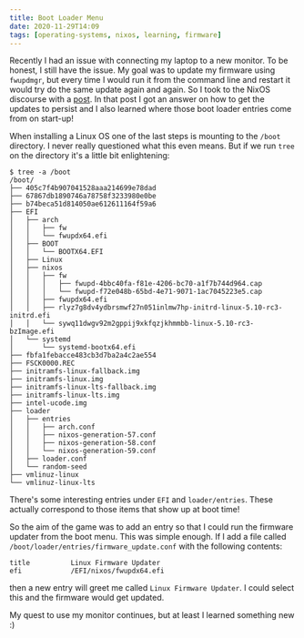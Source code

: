 ```yaml
---
title: Boot Loader Menu
date: 2020-11-29T14:09
tags: [operating-systems, nixos, learning, firmware]
---
```


Recently I had an issue with connecting my laptop to a new monitor. To be
honest, I still have the issue. My goal was to update my firmware using
`fwupdmgr`, but every time I would run it from the command line and restart it
would try do the same update again and again. So I took to the NixOS discourse
with a [post][nixos-post]. In that post I got an answer on how to get the
updates to persist and I also learned where those boot loader entries come from
on start-up!

When installing a Linux OS one of the last steps is mounting to the `/boot`
directory. I never really questioned what this even means. But if we run `tree`
on the directory it's a little bit enlightening:

```
$ tree -a /boot
/boot/
├── 405c7f4b907041528aaa214699e78dad
├── 67867db1890746a78758f3233980e0be
├── b74beca51d814050ae612611164f59a6
├── EFI
│   ├── arch
│   │   ├── fw
│   │   └── fwupdx64.efi
│   ├── BOOT
│   │   └── BOOTX64.EFI
│   ├── Linux
│   ├── nixos
│   │   ├── fw
│   │   │   ├── fwupd-4bbc40fa-f81e-4206-bc70-a1f7b744d964.cap
│   │   │   └── fwupd-f72e048b-65bd-4e71-9071-1ac7045223e5.cap
│   │   ├── fwupdx64.efi
│   │   ├── rlyz7g8dv4ydbrsmwf27n051inlmw7hp-initrd-linux-5.10-rc3-initrd.efi
│   │   └── sywq11dwgv92m2gppij9xkfqzjkhmmbb-linux-5.10-rc3-bzImage.efi
│   └── systemd
│       └── systemd-bootx64.efi
├── fbfa1febacce483cb3d7ba2a4c2ae554
├── FSCK0000.REC
├── initramfs-linux-fallback.img
├── initramfs-linux.img
├── initramfs-linux-lts-fallback.img
├── initramfs-linux-lts.img
├── intel-ucode.img
├── loader
│   ├── entries
│   │   ├── arch.conf
│   │   ├── nixos-generation-57.conf
│   │   ├── nixos-generation-58.conf
│   │   └── nixos-generation-59.conf
│   ├── loader.conf
│   └── random-seed
├── vmlinuz-linux
└── vmlinuz-linux-lts
```

There's some interesting entries under `EFI` and `loader/entries`. These
actually correspond to those items that show up at boot time!

So the aim of the game was to add an entry so that I could run the firmware
updater from the boot menu. This was simple enough. If I add a file called
`/boot/loader/entries/firmware_update.conf` with the following contents:

```
title          Linux Firmware Updater
efi            /EFI/nixos/fwupdx64.efi
```

then a new entry will greet me called `Linux Firmware Updater`. I could select
this and the firmware would get updated.

My quest to use my monitor continues, but at least I learned something new :)

[nixos-post]: https://discourse.nixos.org/t/x1-carbon-fwupdmgr-not-persisting/10128
